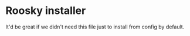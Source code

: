 # Roosky installer

It'd be great if we didn't need this file just to install from config by default.

